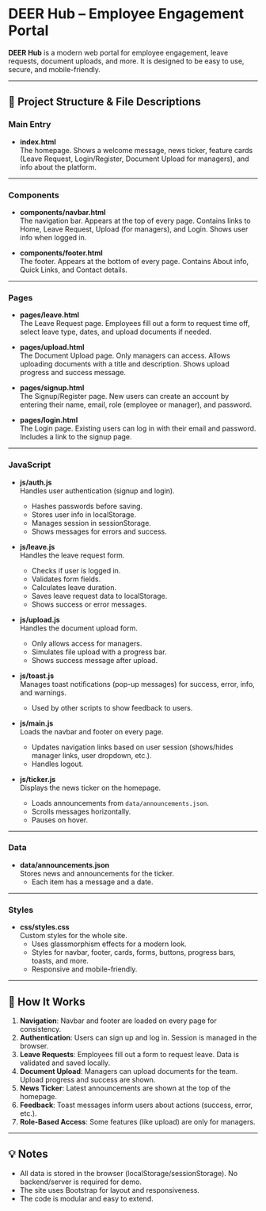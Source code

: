 # DEER Hub – Employee Engagement Portal

**DEER Hub** is a modern web portal for employee engagement, leave requests, document uploads, and more. It is designed to be easy to use, secure, and mobile-friendly.

---

## 📁 Project Structure & File Descriptions

### Main Entry

- **index.html**  
  The homepage. Shows a welcome message, news ticker, feature cards (Leave Request, Login/Register, Document Upload for managers), and info about the platform.

---

### Components

- **components/navbar.html**  
  The navigation bar. Appears at the top of every page. Contains links to Home, Leave Request, Upload (for managers), and Login. Shows user info when logged in.

- **components/footer.html**  
  The footer. Appears at the bottom of every page. Contains About info, Quick Links, and Contact details.

---

### Pages

- **pages/leave.html**  
  The Leave Request page. Employees fill out a form to request time off, select leave type, dates, and upload documents if needed.

- **pages/upload.html**  
  The Document Upload page. Only managers can access. Allows uploading documents with a title and description. Shows upload progress and success message.

- **pages/signup.html**  
  The Signup/Register page. New users can create an account by entering their name, email, role (employee or manager), and password.

- **pages/login.html**  
  The Login page. Existing users can log in with their email and password. Includes a link to the signup page.

---

### JavaScript

- **js/auth.js**  
  Handles user authentication (signup and login).  
  - Hashes passwords before saving.
  - Stores user info in localStorage.
  - Manages session in sessionStorage.
  - Shows messages for errors and success.

- **js/leave.js**  
  Handles the leave request form.  
  - Checks if user is logged in.
  - Validates form fields.
  - Calculates leave duration.
  - Saves leave request data to localStorage.
  - Shows success or error messages.

- **js/upload.js**  
  Handles the document upload form.  
  - Only allows access for managers.
  - Simulates file upload with a progress bar.
  - Shows success message after upload.

- **js/toast.js**  
  Manages toast notifications (pop-up messages) for success, error, info, and warnings.  
  - Used by other scripts to show feedback to users.

- **js/main.js**  
  Loads the navbar and footer on every page.  
  - Updates navigation links based on user session (shows/hides manager links, user dropdown, etc.).
  - Handles logout.

- **js/ticker.js**  
  Displays the news ticker on the homepage.  
  - Loads announcements from `data/announcements.json`.
  - Scrolls messages horizontally.
  - Pauses on hover.

---

### Data

- **data/announcements.json**  
  Stores news and announcements for the ticker.  
  - Each item has a message and a date.

---

### Styles

- **css/styles.css**  
  Custom styles for the whole site.  
  - Uses glassmorphism effects for a modern look.
  - Styles for navbar, footer, cards, forms, buttons, progress bars, toasts, and more.
  - Responsive and mobile-friendly.

---

## 📝 How It Works

1. **Navigation**: Navbar and footer are loaded on every page for consistency.
2. **Authentication**: Users can sign up and log in. Session is managed in the browser.
3. **Leave Requests**: Employees fill out a form to request leave. Data is validated and saved locally.
4. **Document Upload**: Managers can upload documents for the team. Upload progress and success are shown.
5. **News Ticker**: Latest announcements are shown at the top of the homepage.
6. **Feedback**: Toast messages inform users about actions (success, error, etc.).
7. **Role-Based Access**: Some features (like upload) are only for managers.

---

## 💡 Notes

- All data is stored in the browser (localStorage/sessionStorage). No backend/server is required for demo.
- The site uses Bootstrap for layout and responsiveness.
- The code is modular and easy to extend.
